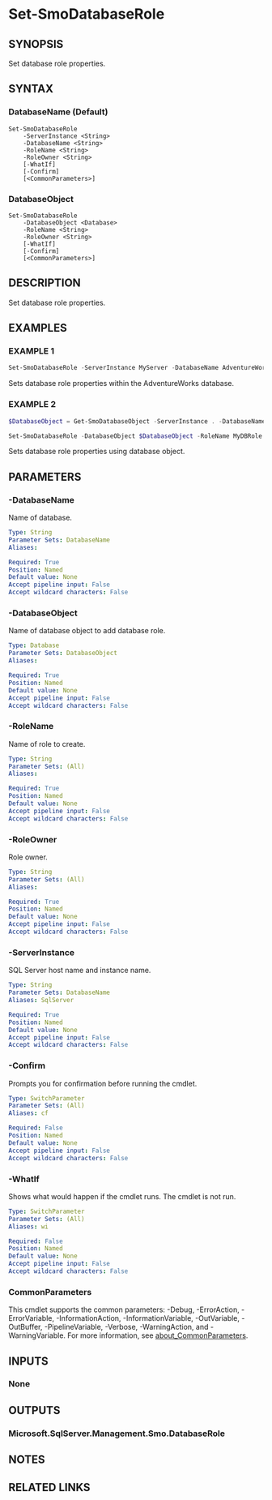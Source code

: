 ﻿---
external help file: SqlServerTools-help.xml
Module Name: SqlServerTools
online version:
schema: 2.0.0
---

# Set-SmoDatabaseRole

## SYNOPSIS
Set database role properties.

## SYNTAX

### DatabaseName (Default)
```
Set-SmoDatabaseRole
	-ServerInstance <String>
	-DatabaseName <String>
	-RoleName <String>
	-RoleOwner <String>
	[-WhatIf]
	[-Confirm]
	[<CommonParameters>]
```

### DatabaseObject
```
Set-SmoDatabaseRole
	-DatabaseObject <Database>
	-RoleName <String>
	-RoleOwner <String>
	[-WhatIf]
	[-Confirm]
	[<CommonParameters>]
```

## DESCRIPTION
Set database role properties.

## EXAMPLES

### EXAMPLE 1
```powershell
Set-SmoDatabaseRole -ServerInstance MyServer -DatabaseName AdventureWorks -RoleName MyDBRole -RoleOwner dbo
```

Sets database role properties within the AdventureWorks database.

### EXAMPLE 2
```powershell
$DatabaseObject = Get-SmoDatabaseObject -ServerInstance . -DatabaseName AdventureWorks

Set-SmoDatabaseRole -DatabaseObject $DatabaseObject -RoleName MyDBRole -RoleOwner dbo
```

Sets database role properties using database object.

## PARAMETERS

### -DatabaseName
Name of database.

```yaml
Type: String
Parameter Sets: DatabaseName
Aliases:

Required: True
Position: Named
Default value: None
Accept pipeline input: False
Accept wildcard characters: False
```

### -DatabaseObject
Name of database object to add database role.

```yaml
Type: Database
Parameter Sets: DatabaseObject
Aliases:

Required: True
Position: Named
Default value: None
Accept pipeline input: False
Accept wildcard characters: False
```

### -RoleName
Name of role to create.

```yaml
Type: String
Parameter Sets: (All)
Aliases:

Required: True
Position: Named
Default value: None
Accept pipeline input: False
Accept wildcard characters: False
```

### -RoleOwner
Role owner.

```yaml
Type: String
Parameter Sets: (All)
Aliases:

Required: True
Position: Named
Default value: None
Accept pipeline input: False
Accept wildcard characters: False
```

### -ServerInstance
SQL Server host name and instance name.

```yaml
Type: String
Parameter Sets: DatabaseName
Aliases: SqlServer

Required: True
Position: Named
Default value: None
Accept pipeline input: False
Accept wildcard characters: False
```

### -Confirm
Prompts you for confirmation before running the cmdlet.

```yaml
Type: SwitchParameter
Parameter Sets: (All)
Aliases: cf

Required: False
Position: Named
Default value: None
Accept pipeline input: False
Accept wildcard characters: False
```

### -WhatIf
Shows what would happen if the cmdlet runs.
The cmdlet is not run.

```yaml
Type: SwitchParameter
Parameter Sets: (All)
Aliases: wi

Required: False
Position: Named
Default value: None
Accept pipeline input: False
Accept wildcard characters: False
```

### CommonParameters
This cmdlet supports the common parameters: -Debug, -ErrorAction, -ErrorVariable, -InformationAction, -InformationVariable, -OutVariable, -OutBuffer, -PipelineVariable, -Verbose, -WarningAction, and -WarningVariable. For more information, see [about_CommonParameters](http://go.microsoft.com/fwlink/?LinkID=113216).

## INPUTS

### None

## OUTPUTS

### Microsoft.SqlServer.Management.Smo.DatabaseRole

## NOTES

## RELATED LINKS
